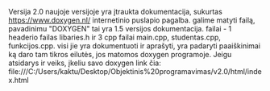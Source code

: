 Versija 2.0
naujoje versijoje yra įtraukta dokumentacija, sukurtas https://www.doxygen.nl/ internetinio puslapio pagalba. galime matyti failą, pavadinimu "DOXYGEN"
tai yra 1.5 versijos dokumentacija.
failai - 1 headerio failas libaries.h ir 3 cpp failai main.cpp, studentas.cpp, funkcijos.cpp. visi jie yra dokumentuoti ir aprašyti, yra padaryti paaiškinimai ką daro tam tikros eilutės, jos matomos doxygen programoje.
Jeigu atsidarys ir veiks, įkeliu savo doxygen link čia: file:///C:/Users/kaktu/Desktop/Objektinis%20programavimas/v2.0/html/index.html



